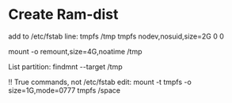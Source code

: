 Create Ram-dist 
=================

add to /etc/fstab line:
tmpfs   /tmp         tmpfs   nodev,nosuid,size=2G          0  0

mount -o remount,size=4G,noatime /tmp

List partition:
findmnt --target /tmp

!! True commands, not /etc/fstab edit:
mount -t tmpfs -o size=1G,mode=0777 tmpfs /space
